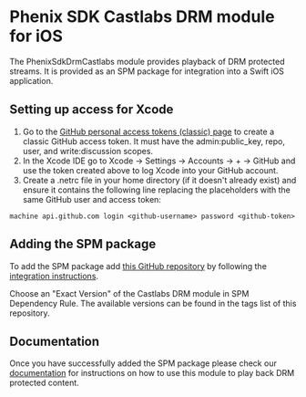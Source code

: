 # Phenix SDK Castlabs DRM module for iOS

The PhenixSdkDrmCastlabs module provides playback of DRM protected streams. It is provided as an SPM package for integration into a Swift iOS application.

## Setting up access for Xcode

1. Go to the [GitHub personal access tokens (classic) page](https://github.com/settings/tokens) to create a classic GitHub access token. It must have the admin:public_key, repo, user, and write:discussion scopes.
2. In the Xcode IDE go to Xcode -> Settings -> Accounts -> + -> GitHub and use the token created above to log Xcode into your GitHub account.
3. Create a .netrc file in your home directory (if it doesn't already exist) and ensure it contains the following line replacing the placeholders with the same GitHub user and access token:
```
machine api.github.com login <github-username> password <github-token>
```

## Adding the SPM package

To add the SPM package add [this GitHub repository](https://github.com/PhenixRTS/swift-phenixrtssdk-drm-castlabs) by following the [integration instructions](https://developer.apple.com/documentation/xcode/adding-package-dependencies-to-your-app).

Choose an "Exact Version" of the Castlabs DRM module in SPM Dependency Rule. The available versions can be found in the tags list of this repository.

## Documentation

Once you have successfully added the SPM package please check our [documentation](https://phenixrts.com/docs/ios/) for instructions on how to use this module to play back DRM protected content.
